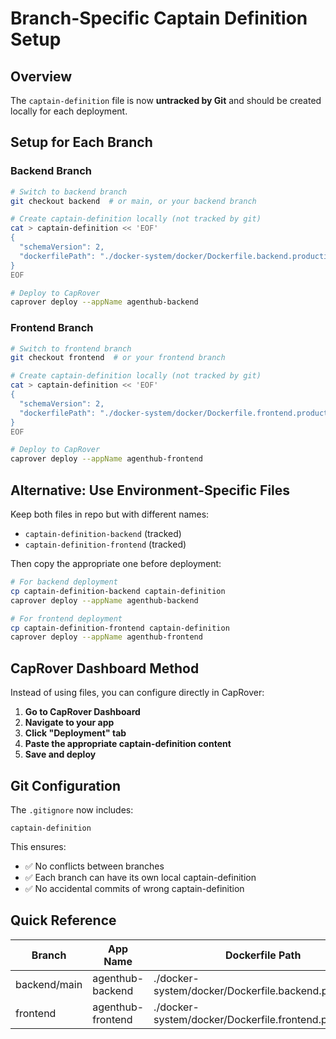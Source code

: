 # Branch-Specific Captain Definition Setup

## Overview
The `captain-definition` file is now **untracked by Git** and should be created locally for each deployment.

## Setup for Each Branch

### Backend Branch
```bash
# Switch to backend branch
git checkout backend  # or main, or your backend branch

# Create captain-definition locally (not tracked by git)
cat > captain-definition << 'EOF'
{
  "schemaVersion": 2,
  "dockerfilePath": "./docker-system/docker/Dockerfile.backend.production"
}
EOF

# Deploy to CapRover
caprover deploy --appName agenthub-backend
```

### Frontend Branch
```bash
# Switch to frontend branch
git checkout frontend  # or your frontend branch

# Create captain-definition locally (not tracked by git)
cat > captain-definition << 'EOF'
{
  "schemaVersion": 2,
  "dockerfilePath": "./docker-system/docker/Dockerfile.frontend.production"
}
EOF

# Deploy to CapRover
caprover deploy --appName agenthub-frontend
```

## Alternative: Use Environment-Specific Files

Keep both files in repo but with different names:
- `captain-definition-backend` (tracked)
- `captain-definition-frontend` (tracked)

Then copy the appropriate one before deployment:

```bash
# For backend deployment
cp captain-definition-backend captain-definition
caprover deploy --appName agenthub-backend

# For frontend deployment
cp captain-definition-frontend captain-definition
caprover deploy --appName agenthub-frontend
```

## CapRover Dashboard Method

Instead of using files, you can configure directly in CapRover:

1. **Go to CapRover Dashboard**
2. **Navigate to your app**
3. **Click "Deployment" tab**
4. **Paste the appropriate captain-definition content**
5. **Save and deploy**

## Git Configuration

The `.gitignore` now includes:
```
captain-definition
```

This ensures:
- ✅ No conflicts between branches
- ✅ Each branch can have its own local captain-definition
- ✅ No accidental commits of wrong captain-definition

## Quick Reference

| Branch | App Name | Dockerfile Path |
|--------|----------|----------------|
| backend/main | agenthub-backend | ./docker-system/docker/Dockerfile.backend.production |
| frontend | agenthub-frontend | ./docker-system/docker/Dockerfile.frontend.production |